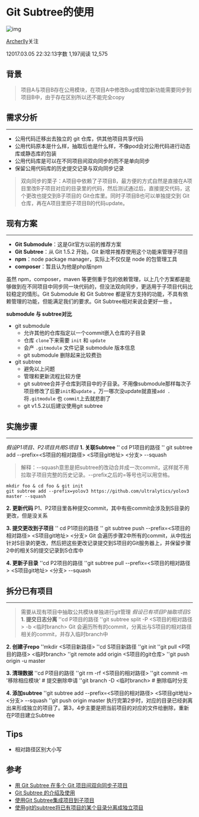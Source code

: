 # Git Subtree的使用

![img](https://upload.jianshu.io/users/upload_avatars/1945520/9a975322963a.jpg?imageMogr2/auto-orient/strip|imageView2/1/w/96/h/96/format/webp)

[Archerlly](https://www.jianshu.com/u/04c40d5dab4b)关注

12017.03.05 22:32:13字数 1,197阅读 12,575

## 背景

> 项目A与项目B存在公用模块，在项目A中修改Bug或增加新功能需要同步到项目B中，由于存在区别所以还不能完全copy

## 需求分析

------

- 公用代码迁移出去独立的 git 仓库，供其他项目共享代码
- 公用代码原本是什么样，抽取后也是什么样，不像pod会对公用代码进行动态库或静态库的包装
- 公用代码库是可以在不同项目间双向同步的而不是单向同步
- 保留公用代码库的历史提交记录与双向同步记录

> 双向同步的栗子：A项目中依赖了子项目B，最方便的方式自然是直接在A项目里改B子项目对应的目录里的代码，然后测试通过后，直接提交代码，这个更改也提交到B子项目的 Git仓库里。同时子项目B也可以单独提交到 Git 仓库，再在A项目里把子项目B的代码update。

## 现有方案

------

- **Git Submodule**：这是Git官方以前的推荐方案
- **Git Subtree**：从 Git 1.5.2 开始，Git 新增并推荐使用这个功能来管理子项目
- **npm**：node package manager，实际上不仅仅是 node 的包管理工具
- **composer**：暂且认为他是php版npm

虽然 npm，composer，maven 等更侧重于包的依赖管理，以上几个方案都是能够做到在不同项目中同步同一块代码的，但没法双向同步，更适用于子项目代码比较稳定的情形。Git Submodule 和 Git Subtree 都是官方支持的功能，不具有依赖管理的功能，但能满足我们的要求。Git Subtree相对来说会更好一些 。

**submodule 与 subtree对比**

- git submodule
  - 允许其他的仓库指定以一个commit嵌入仓库的子目录
  - 仓库 `clone`下来需要 `init` 和 `update`
  - 会产 `.gitmodule` 文件记录 submodule 版本信息
  - git submodule 删除起来比较费劲
- git subtree
  - 避免以上问题
  - 管理和更新流程比较方便
  - git subtree合并子仓库到项目中的子目录。不用像submodule那样每次子项目修改了后要`init`和`update` 。万一哪次没update就直接`add .` 将`.gitmodule` 也 `commit`上去就悲剧了
  - git v1.5.2以后建议使用git subtree

## 实施步骤

------

*假设P1项目、P2项目共用S项目*
**1. 关联Subtree**
'' cd P1项目的路径
'' git subtree add --prefix=<S项目的相对路径> <S项目git地址> <分支> --squash

> 解释：--squash意思是把subtree的改动合并成一次commit，这样就不用拉取子项目完整的历史记录。--prefix之后的=等号也可以用空格。
```
mkdir foo & cd foo & git init
git subtree add --prefix=yolov3 https://github.com/ultralytics/yolov3 master --squash
```


**2. 更新代码**
P1、P2项目里各种提交commit，其中有些commit会涉及到S目录的更改，但是没关系

**3. 提交更改到子项目**
'' cd P1项目的路径
'' git subtree push --prefix=<S项目的相对路径> <S项目git地址> <分支>
Git 会遍历步骤2中所有的commit，从中找出针对S目录的更改，然后把这些更改记录提交到S项目的Git服务器上，并保留步骤2中的相关S的提交记录到S仓库中

**4. 更新子目录**
''cd P2项目的路径
''git subtree pull --prefix=<S项目的相对路径> <S项目git地址> <分支> --squash

## 拆分已有项目

------

> 需要从现有项目中抽取公共模块单独进行git管理
> *假设已有项目P抽取项目S*
> **1. 提交日志分离**
> ''cd P项目的路径
> ''git subtree split -P <S项目的相对路径> -b <临时branch>
> Git 会遍历所有的commit，分离出与S项目的相对路径相关的commit，并存入临时branch中

**2. 创建子repo**
''mkdir <S项目新路径>
''cd S项目新路径
''git init
''git pull <P项目的路径> <临时branch>
''git remote add origin <S项目的git仓库>
''git push origin -u master

**3. 清理数据**
''cd P项目的路径
''git rm -rf <S项目的相对路径>
''git commit -m '移除相应模块' # 提交删除申请
''git branch -D <临时branch> # 删除临时分支

**4. 添加subtree**
''git subtree add --prefix=<S项目的相对路径> <S项目git地址> <分支> --squash
''git push origin master
执行完第2步时，对应的目录已经剥离出来形成独立的项目了。第3，4步主要是把当前项目的对应的文件给删除，重新在P项目建立Subtree

## Tips

- 相对路径区别大小写

## 参考

- [用 Git Subtree 在多个 Git 项目间双向同步子项目](https://segmentfault.com/a/1190000003969060)
- [Git Subtree 的介绍及使用](http://blog.csdn.net/bingshushu/article/details/51244480)
- [使用Git Subtree集成项目到子项目](http://aoxuis.me/post/2013-08-06-git-subtree)
- [使用git的subtree将已有项目的某个目录分离成独立项目](https://www.queyang.com/blog/archives/519)